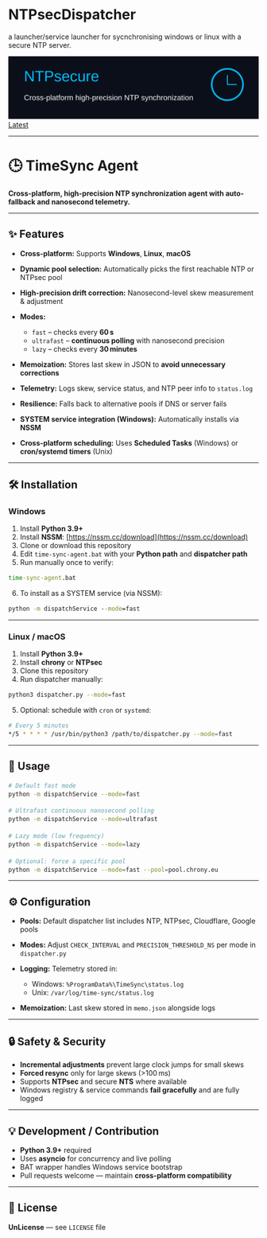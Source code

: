 # NTPsecDispatcher
a launcher/service launcher for sycnchronising windows or linux with a secure NTP server.

<img src="images/hero_image.svg" alt="NTPsecure Hero" width="800">

<div class="flex-1">
    <a href="/CosmicIndustries/NTPsecDispatcher/releases/latest">
        <span>Latest</span>
    </a>
</div>

---

# 🕒 TimeSync Agent

**Cross-platform, high-precision NTP synchronization agent with auto-fallback and nanosecond telemetry.**

---

## ✨ Features

* **Cross-platform:** Supports **Windows**, **Linux**, **macOS**
* **Dynamic pool selection:** Automatically picks the first reachable NTP or NTPsec pool
* **High-precision drift correction:** Nanosecond-level skew measurement & adjustment
* **Modes:**

  * `fast` – checks every **60 s**
  * `ultrafast` – **continuous polling** with nanosecond precision
  * `lazy` – checks every **30 minutes**
* **Memoization:** Stores last skew in JSON to **avoid unnecessary corrections**
* **Telemetry:** Logs skew, service status, and NTP peer info to `status.log`
* **Resilience:** Falls back to alternative pools if DNS or server fails
* **SYSTEM service integration (Windows):** Automatically installs via **NSSM**
* **Cross-platform scheduling:** Uses **Scheduled Tasks** (Windows) or **cron/systemd timers** (Unix)

---

## 🛠️ Installation

### Windows

1. Install **Python 3.9+**
2. Install **NSSM**: [https://nssm.cc/download](https://nssm.cc/download)
3. Clone or download this repository
4. Edit `time-sync-agent.bat` with your **Python path** and **dispatcher path**
5. Run manually once to verify:

```bat
time-sync-agent.bat
```

6. To install as a SYSTEM service (via NSSM):

```bat
python -m dispatchService --mode=fast
```

---

### Linux / macOS

1. Install **Python 3.9+**
2. Install **chrony** or **NTPsec**
3. Clone this repository
4. Run dispatcher manually:

```bash
python3 dispatcher.py --mode=fast
```

5. Optional: schedule with `cron` or `systemd`:

```bash
# Every 5 minutes
*/5 * * * * /usr/bin/python3 /path/to/dispatcher.py --mode=fast
```

---

## 🚀 Usage

```bash
# Default fast mode
python -m dispatchService --mode=fast

# Ultrafast continuous nanosecond polling
python -m dispatchService --mode=ultrafast

# Lazy mode (low frequency)
python -m dispatchService --mode=lazy

# Optional: force a specific pool
python -m dispatchService --mode=fast --pool=pool.chrony.eu
```

---

## ⚙️ Configuration

* **Pools:** Default dispatcher list includes NTP, NTPsec, Cloudflare, Google pools
* **Modes:** Adjust `CHECK_INTERVAL` and `PRECISION_THRESHOLD_NS` per mode in `dispatcher.py`
* **Logging:** Telemetry stored in:

  * Windows: `%ProgramData%\TimeSync\status.log`
  * Unix: `/var/log/time-sync/status.log`
* **Memoization:** Last skew stored in `memo.json` alongside logs

---

## 🔒 Safety & Security

* **Incremental adjustments** prevent large clock jumps for small skews
* **Forced resync** only for large skews (>100 ms)
* Supports **NTPsec** and secure **NTS** where available
* Windows registry & service commands **fail gracefully** and are fully logged

---

## 💡 Development / Contribution

* **Python 3.9+** required
* Uses **asyncio** for concurrency and live polling
* BAT wrapper handles Windows service bootstrap
* Pull requests welcome — maintain **cross-platform compatibility**

---

## 📄 License

**UnLicense** — see `LICENSE` file
